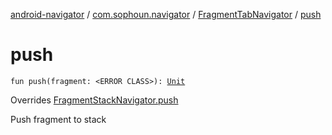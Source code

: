 [android-navigator](../../index.md) / [com.sophoun.navigator](../index.md) / [FragmentTabNavigator](index.md) / [push](./push.md)

# push

`fun push(fragment: <ERROR CLASS>): `[`Unit`](https://kotlinlang.org/api/latest/jvm/stdlib/kotlin/-unit/index.html)

Overrides [FragmentStackNavigator.push](../-fragment-stack-navigator/push.md)

Push fragment to stack

